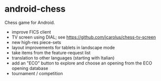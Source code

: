 android-chess
=============

Chess game for Android.


- improve FICS client
- TV screen using DIAL; see https://github.com/jcarolus/chess-tv-screen
- new high-res piece-sets
- layout improvements for tablets in landscape mode
- take items from the feature-request list
- translation to other languages (starting with Italian)
- add an "ECO" button to explore and choose an opening from the ECO opening database
- tournament / competition